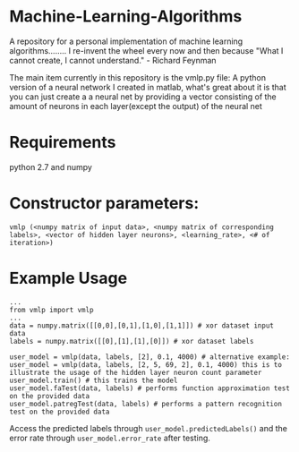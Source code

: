# Machine-Learning-Algorithms
A repository for a personal implementation of machine learning algorithms........ I re-invent the wheel every now and then because "What I cannot create, I cannot understand." - Richard Feynman

The main item currently in this repository is the vmlp.py file: A python version of a neural network I created in matlab, what's great about it is that you can just create a a neural net by providing a vector consisting of the amount of neurons in each layer(except the output) of the neural net 

# Requirements 
python 2.7 and numpy 

# Constructor parameters: 
```vmlp (<numpy matrix of input data>, <numpy matrix of corresponding labels>, <vector of hidden layer neurons>, <learning_rate>, <# of iteration>)```

# Example Usage 
```
...
from vmlp import vmlp
...
data = numpy.matrix([[0,0],[0,1],[1,0],[1,1]]) # xor dataset input data
labels = numpy.matrix([[0],[1],[1],[0]]) # xor dataset labels

user_model = vmlp(data, labels, [2], 0.1, 4000) # alternative example: user_model = vmlp(data, labels, [2, 5, 69, 2], 0.1, 4000) this is to illustrate the usage of the hidden layer neuron count parameter
user_model.train() # this trains the model 
user_model.faTest(data, labels) # performs function approximation test on the provided data
user_model.patregTest(data, labels) # performs a pattern recognition test on the provided data
```
Access the predicted labels through ```user_model.predictedLabels()``` and the error rate through ```user_model.error_rate``` after testing.
